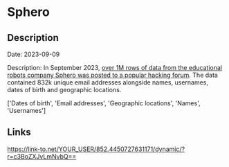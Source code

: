 # Sphero

## Description

Date: 2023-09-09

Description:
In September 2023, <a href="https://www.safetydetectives.com/news/sphero-leak-report/" target="_blank" rel="noopener">over 1M rows of data from the educational robots company Sphero was posted to a popular hacking forum</a>. The data contained 832k unique email addresses alongside names, usernames, dates of birth and geographic locations.


['Dates of birth', 'Email addresses', 'Geographic locations', 'Names', 'Usernames']

## Links

https://link-to.net/YOUR_USER/852.4450727631171/dynamic/?r=c3BoZXJvLmNvbQ==